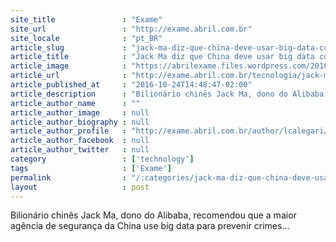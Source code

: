 ```yaml
---
site_title               : "Exame"
site_url                 : "http://exame.abril.com.br"
site_locale              : "pt_BR"
article_slug             : "jack-ma-diz-que-china-deve-usar-big-data-contra-criminosos"
article_title            : "Jack Ma diz que China deve usar big data contra criminosos"
article_image            : "https://abrilexame.files.wordpress.com/2016/09/size_960_16_9_jack-ma57.jpg?quality=70&strip=all&w=960"
article_url              : "http://exame.abril.com.br/tecnologia/jack-ma-diz-que-china-deve-usar-big-data-contra-criminosos/"
article_published_at     : "2016-10-24T14:48:47-02:00"
article_description      : "Bilionário chinês Jack Ma, dono do Alibaba, recomendou que a maior agência de segurança da China use big data para prevenir crimes..."
article_author_name      : ""
article_author_image     : null
article_author_biography : null
article_author_profile   : "http://exame.abril.com.br/author/lcalegari/"
article_author_facebook  : null
article_author_twitter   : null
category                 : ['technology']
tags                     : ['Exame']
permalink                : "/:categories/jack-ma-diz-que-china-deve-usar-big-data-contra-criminosos/"
layout                   : post
---
```


Bilionário chinês Jack Ma, dono do Alibaba, recomendou que a maior agência de segurança da China use big data para prevenir crimes...
